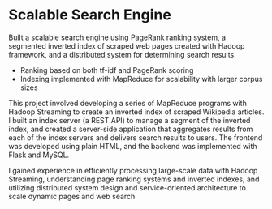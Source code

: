 # Scalable Search Engine

Built a scalable search engine using PageRank ranking system, a segmented inverted index of scraped web
pages created with Hadoop framework, and a distributed system for determining search results.

* Ranking based on both tf-idf and PageRank scoring
* Indexing implemented with MapReduce for scalability with larger corpus sizes

This project involved developing a series of MapReduce programs with Hadoop Streaming to create an inverted index of scraped Wikipedia articles. I built an index server (a REST API) to manage a segment of the inverted index, and created a server-side application that aggregates results from each of the index servers and delivers search results to users. The frontend was developed using plain HTML, and the backend was implemented with Flask and MySQL. 

I gained experience in efficiently processing large-scale data with Hadoop Streaming, understanding page ranking systems and inverted indexes, and utilizing distributed system design and service-oriented architecture to scale dynamic pages and web search.

